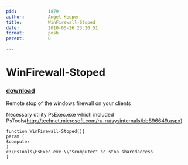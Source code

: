 ```yaml
---
pid:            1879
author:         Angel-Keeper
title:          WinFirewall-Stoped
date:           2010-05-26 23:20:51
format:         posh
parent:         0

---
```


# WinFirewall-Stoped

### [download](//scripts/1879.ps1)

Remote stop of the windows firewall on your clients  

Necessary utility PsExec.exe which included PsTools(http://technet.microsoft.com/ru-ru/sysinternals/bb896649.aspx)

```posh
function WinFirewall-Stoped(){
param (
$computer
)
c:\PsTools\PsExec.exe \\"$computer" sc stop sharedaccess
}
```
